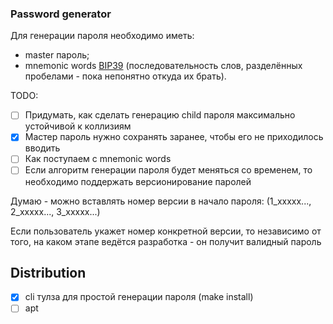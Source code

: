 ### Password generator

Для генерации пароля необходимо иметь:
  - master пароль; 
  - mnemonic words [BIP39](https://github.com/bitcoin/bips/blob/master/bip-0039.mediawiki) (последовательность слов, разделённых пробелами - пока непонятно откуда их брать).

TODO: 
- [ ] Придумать, как сделать генерацию child пароля максимально устойчивой к коллизиям
- [x] Мастер пароль нужно сохранять заранее, чтобы его не приходилось вводить
- [ ] Как поступаем с mnemonic words
- [ ] Если алгоритм генерации пароля будет меняться со временем, то необходимо поддержать версионирование паролей

Думаю - можно вставлять номер версии в начало пароля:
(1_xxxxx..., 2_xxxxx..., 3_xxxxx...)

Если пользователь укажет номер конкретной версии, то независимо от того, на каком этапе ведётся разработка - он получит валидный пароль

## Distribution

- [x] cli тулза для простой генерации пароля (make install)
- [ ] apt